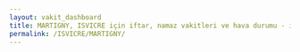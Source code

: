 ```yaml
---
layout: vakit_dashboard
title: MARTIGNY, ISVICRE için iftar, namaz vakitleri ve hava durumu - ilçe/eyalet seç
permalink: /ISVICRE/MARTIGNY/
---
```


<script type="text/javascript">
  var GLOBAL_COUNTRY = 'ISVICRE';
  var GLOBAL_CITY = 'MARTIGNY';
  var GLOBAL_STATE = '';
  var lat = 72;
  var lon = 21;
</script>
